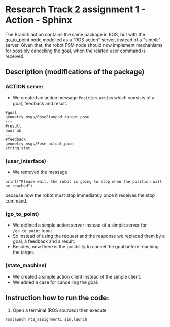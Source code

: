 # Research Track 2 assignment 1 - Action - Sphinx

The Branch action contains the same package in ROS, but with the go_to_point node modelled as a "ROS action" server, instead of a "simple" server.
Given that, the robot FSM node should now implement mechanisms for possibly cancelling the goal, when the related user command is received.

## Description (modifications of the package)
### ACTION server
* We created an action message `Position.action` which consists of a goal, feedback and result.
```
#goal
geometry_msgs/PoseStamped target_pose
---
#result
bool ok
---
#feedback
geometry_msgs/Pose actual_pose
string stat
```
### (user_interface)
* We removed the message 
```
print("Please wait, the robot is going to stop when the position will be reached")
```
because now the robot must stop immediately once it receives the stop command.

### (go_to_point)
* We defined a simple action server instead of a simple server for `/go_to_point` topic
* So instead of using the request and the response we replaced them by a goal, a feedback and a result.
* Besides, now there is the posibility to cancel the goal before reaching the target.

### (state_machine)
* We created a simple action client instead of the simple client.
* We added a case for cancelling the goal.

## Instruction how to run the code:

1. Open a terminal (ROS sourced) then execute
```
roslaunch rt2_assignment1 sim.launch
```


